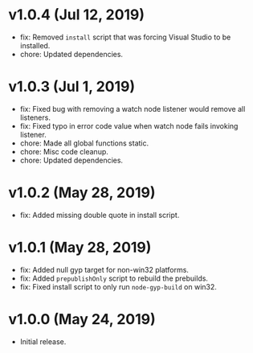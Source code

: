# v1.0.4 (Jul 12, 2019)

 * fix: Removed `install` script that was forcing Visual Studio to be installed.
 * chore: Updated dependencies.

# v1.0.3 (Jul 1, 2019)

 * fix: Fixed bug with removing a watch node listener would remove all listeners.
 * fix: Fixed typo in error code value when watch node fails invoking listener.
 * chore: Made all global functions static.
 * chore: Misc code cleanup.
 * chore: Updated dependencies.

# v1.0.2 (May 28, 2019)

 * fix: Added missing double quote in install script.

# v1.0.1 (May 28, 2019)

 * fix: Added null gyp target for non-win32 platforms.
 * fix: Added `prepublishOnly` script to rebuild the prebuilds.
 * fix: Fixed install script to only run `node-gyp-build` on win32.

# v1.0.0 (May 24, 2019)

 - Initial release.

